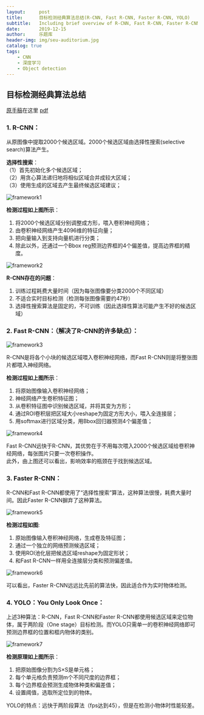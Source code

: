 ```yaml
---
layout:     post
title:      目标检测经典算法总结(R-CNN, Fast R-CNN, Faster R-CNN, YOLO)
subtitle:   Including brief overview of R-CNN, Fast R-CNN, Faster R-CNN and YOLO.
date:       2019-12-15
author:     乐题库
header-img: img/seu-auditorium.jpg
catalog: true
tags:
    - CNN
    - 深度学习
    - Object detection
---
```


## 目标检测经典算法总结 

[原手稿](/download/object-detection-overview.pdf)在这里 [pdf](/download/object-detection-overview.pdf)    

### 1.	R-CNN： 

  从原图像中提取2000个候选区域。2000个候选区域由选择性搜索(selective search)算法产生。

  **选择性搜索**：  
  （1）首先初始化多个候选区域；  
  （2）用贪心算法递归地将相似区域合并成较大区域；  
  （3）使用生成的区域去产生最终候选区域建议；  

  ![framework1](/img/post8-pic1.png)   

  **检测过程如上图所示**：  
  1.	将2000个候选区域分别调整成方形，喂入卷积神经网络；  
  2.	由卷积神经网络产生4096维的特征向量；  
  3.	把向量输入到支持向量机进行分类；  
  4.	除此以外，还通过一个Bbox reg预测边界框的4个偏差值，提高边界框的精度。  

  ![framework2](/img/post8-pic2.png)   

  **R-CNN存在的问题**：
  1.	训练过程耗费大量时间（因为每张图像要分类2000个不同区域）  
  2.	不适合实时目标检测（检测每张图像需要约47秒）  
  3.	选择性搜索算法是固定的，不可训练（因此选择性算法可能产生不好的候选区域）  


### 2.	Fast R-CNN：（解决了R-CNN的许多缺点）：  

  ![framework3](/img/post8-pic3.png)  

  R-CNN是将各个小块的候选区域喂入卷积神经网络，而Fast R-CNN则是将整张图片都喂入神经网络。  

  **检测过程如上图所示**：  
  1.	将原始图像输入卷积神经网络；  
  2.	神经网络产生卷积特征图；  
  3.	从卷积特征图中识别候选区域，并将其变为方形；  
  4.	通过ROI卷积层把区域大小reshape为固定方形大小，喂入全连接层；  
  5.	用softmax进行区域分类，用Bbox回归器预测4个偏差值；  

 ![framework4](/img/post8-pic4.png)  

Fast R-CNN远快于R-CNN，其优势在于不用每次喂入2000个候选区域给卷积神经网络，每张图片只要一次卷积操作。  
此外，由上图还可以看出，影响效率的瓶颈在于找到候选区域。  


### 3. Faster R-CNN：  

R-CNN和Fast R-CNN都使用了“选择性搜索”算法，这种算法很慢，耗费大量时间。因此Faster R-CNN摒弃了这种算法。  

 ![framework5](/img/post8-pic5.png)  

  **检测过程如图**:  
  1.	原始图像输入卷积神经网络，生成卷及特征图；  
  2.	通过一个独立的网络预测候选区域；  
  3.	使用ROI池化层把候选区域reshape为固定形状；  
  4.	和Fast R-CNN一样用全连接层分类和预测偏差值。  

 ![framework6](/img/post8-pic6.png)  

可以看出，Faster R-CNN远远比先前的算法快，因此适合作为实时物体检测。  


### 4. YOLO：You Only Look Once：  

上述3种算法：R-CNN，Fast R-CNN和Faster R-CNN都使用候选区域来定位物体，属于两阶段（One stage）目标检测。而YOLO只需单一的卷积神经网络即可预测边界框的位置和框内物体的类别。  

 ![framework7](/img/post8-pic7.png)  

 **检测原理如上图所示**：  
1.	把原始图像分割为S×S是单元格；  
2.	每个单元格负责预测m个不同尺度的边界框；  
3.	每个边界框会预测生成物体种类和偏差值；  
4.	设置阈值，选取所定位到的物体。  

YOLO的特点：远快于两阶段算法（fps达到45），但是在检测小物体时性能较差。  
